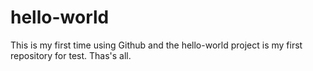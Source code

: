 # hello-world
This is my first time using Github and the hello-world project is my first repository for test.
Thas's all.
